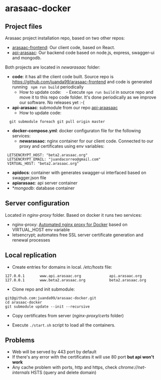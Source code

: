 # arasaac-docker

## Project files

Arasaac project installation repo, based on two other repos:
- [arasaac-frontend](https://github.com/juanda99/arasaac-frontend): Our client code, based on React.
- [api-arasaac](https://github.com/juanda99/api-arasaac): Our backend code based on node.js, express, swagger-ui and mongodb.


Both projects are located in *newarasaac* folder:
- **code**: it has all the client code built. Source repo is https://github.com/juanda99/arasaac-frontend and code is generated running ``` npm run build``` periodically 
  - How to update code:
    - Execute ```npm run build``` in source repo and move it to this repo code folder.  It's done periodically as we improve our software. No releases yet :-(
- **api-arasaac**: submodule from  our repo [api-araasaac](https://github.com/juanda99/api-arasaac)
  - How to update code: 
```
  git submodule foreach git pull origin master
```
- **docker-compose.yml**: docker configuraton file for the following services:
  - **newarasaac**: nginx container for our client code. Connected to our proxy and certificates using env variables:
```
 LETSENCRYPT_HOST: "beta2.arasaac.org"
 LETSENCRYPT_EMAIL: "juandacorreo@gmail.com"
 VIRTUAL_HOST: "beta2.arasaac.org"
```
  - **apidocs**: container with generates swagger-ui interfaced based on swagger.json file
  - **apiarasaac**: api server container
  - **mongodb*: database container


## Server configuration
Located in *nginx-proxy* folder. Based on docker it runs two services:
- nginx-proxy: [Automated nginx proxy for Docker](https://github.com/jwilder/nginx-proxy) based on VIRTUAL_HOST env variable
- letsencrypt; automates free SSL server certificate generation and renewal processes



## Local replication
- Create entries for domains in local. */etc/hosts* file:
```
127.0.0.1       www.api.arasaac.org             api.arasaac.org
127.0.0.1       www.beta2.arasaac.org           beta2.arasaac.org
```
- Clone repo and init submodule:
```
git@github.com:juanda99/arasaac-docker.git
cd arasaac-docker
git submodule update --init --recursive
```
- Copy certificates from server (*nginx-proxy/certs* folder)

- Execute ```./start.sh``` script to load all the containers.


## Problems
- Web will be served by 443 port by default
- If there's any error with the certificates it will use 80 port **but api won't work**
- Any cache problem with ports, http and https, check *chrome://net-internals* HSTS (query and delete domain)
